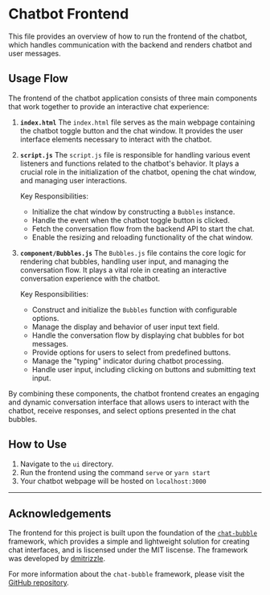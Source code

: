 # Chatbot Frontend

This file provides an overview of how to run the frontend of the chatbot, which handles communication with the backend and renders chatbot and user messages.

## Usage Flow

The frontend of the chatbot application consists of three main components that work together to provide an interactive chat experience:

1. **`index.html`**
   The `index.html` file serves as the main webpage containing the chatbot toggle button and the chat window. It provides the user interface elements necessary to interact with the chatbot.

2. **`script.js`**
   The `script.js` file is responsible for handling various event listeners and functions related to the chatbot's behavior. It plays a crucial role in the initialization of the chatbot, opening the chat window, and managing user interactions.

   Key Responsibilities:
   - Initialize the chat window by constructing a `Bubbles` instance.
   - Handle the event when the chatbot toggle button is clicked.
   - Fetch the conversation flow from the backend API to start the chat.
   - Enable the resizing and reloading functionality of the chat window.

3. **`component/Bubbles.js`**
   The `Bubbles.js` file contains the core logic for rendering chat bubbles, handling user input, and managing the conversation flow. It plays a vital role in creating an interactive conversation experience with the chatbot.

   Key Responsibilities:
   - Construct and initialize the `Bubbles` function with configurable options.
   - Manage the display and behavior of user input text field.
   - Handle the conversation flow by displaying chat bubbles for bot messages.
   - Provide options for users to select from predefined buttons.
   - Manage the "typing" indicator during chatbot processing.
   - Handle user input, including clicking on buttons and submitting text input.

By combining these components, the chatbot frontend creates an engaging and dynamic conversation interface that allows users to interact with the chatbot, receive responses, and select options presented in the chat bubbles.

## How to Use

1. Navigate to the `ui` directory.
2. Run the frontend using the command `serve` or `yarn start`
3. Your chatbot webpage will be hosted on `localhost:3000`

---

## Acknowledgements

The frontend for this project is built upon the foundation of the [`chat-bubble`](https://github.com/dmitrizzle/chat-bubble) framework, which provides a simple and lightweight solution for creating chat interfaces, and is liscensed under the MIT liscense. The framework was developed by [dmitrizzle](https://github.com/dmitrizzle). 

For more information about the `chat-bubble` framework, please visit the [GitHub repository](https://github.com/dmitrizzle/chat-bubble).
